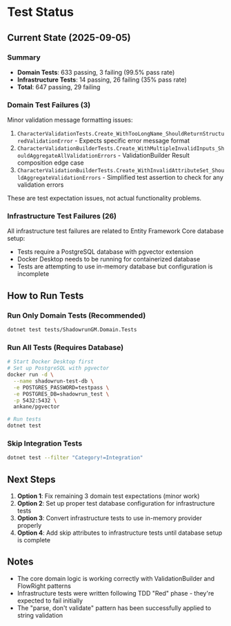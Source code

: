 # Test Status

## Current State (2025-09-05)

### Summary
- **Domain Tests**: 633 passing, 3 failing (99.5% pass rate)
- **Infrastructure Tests**: 14 passing, 26 failing (35% pass rate)
- **Total**: 647 passing, 29 failing

### Domain Test Failures (3)
Minor validation message formatting issues:
1. `CharacterValidationTests.Create_WithTooLongName_ShouldReturnStructuredValidationError` - Expects specific error message format
2. `CharacterValidationBuilderTests.Create_WithMultipleInvalidInputs_ShouldAggregateAllValidationErrors` - ValidationBuilder Result<T> composition edge case
3. `CharacterValidationBuilderTests.Create_WithInvalidAttributeSet_ShouldAggregateValidationErrors` - Simplified test assertion to check for any validation errors

These are test expectation issues, not actual functionality problems.

### Infrastructure Test Failures (26)
All infrastructure test failures are related to Entity Framework Core database setup:
- Tests require a PostgreSQL database with pgvector extension
- Docker Desktop needs to be running for containerized database
- Tests are attempting to use in-memory database but configuration is incomplete

## How to Run Tests

### Run Only Domain Tests (Recommended)
```bash
dotnet test tests/ShadowrunGM.Domain.Tests
```

### Run All Tests (Requires Database)
```bash
# Start Docker Desktop first
# Set up PostgreSQL with pgvector
docker run -d \
  --name shadowrun-test-db \
  -e POSTGRES_PASSWORD=testpass \
  -e POSTGRES_DB=shadowrun_test \
  -p 5432:5432 \
  ankane/pgvector

# Run tests
dotnet test
```

### Skip Integration Tests
```bash
dotnet test --filter "Category!=Integration"
```

## Next Steps
1. **Option 1**: Fix remaining 3 domain test expectations (minor work)
2. **Option 2**: Set up proper test database configuration for infrastructure tests
3. **Option 3**: Convert infrastructure tests to use in-memory provider properly
4. **Option 4**: Add skip attributes to infrastructure tests until database setup is complete

## Notes
- The core domain logic is working correctly with ValidationBuilder and FlowRight patterns
- Infrastructure tests were written following TDD "Red" phase - they're expected to fail initially
- The "parse, don't validate" pattern has been successfully applied to string validation